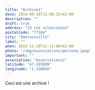 ```yaml
---
title: "Archive1"
date: 2019-09-16T12:08:32+02:00
description: ""
draft: true
address: "13 rue silencieuse"
postalCode: "77184"
city: "Emerainville"
label: ""
when: 2019-11-29T12:12:00+02:00
photo: "/img/associations/persona.jpeg"
important: ""
association: "Associations1"
latitude: "47.593889" 
longitude: "1.328056"
---
```


Ceci est une archive ! 
